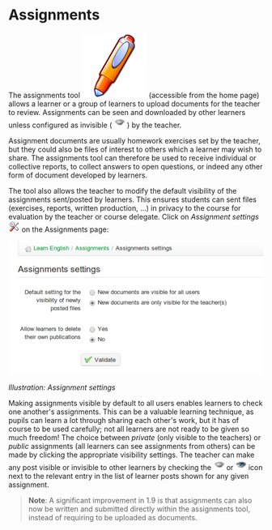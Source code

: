 # Assignments

The assignments tool ![](../../.gitbook/assets/graphics58.png) (accessible from the home page) allows a learner or a group of learners to upload documents for the teacher to review. Assignments can be seen and downloaded by other learners unless configured as invisible ( ![](../../.gitbook/assets/graphics60.png) ) by the teacher.

Assignment documents are usually homework exercises set by the teacher, but they could also be files of interest to others which a learner may wish to share. The assignments tool can therefore be used to receive individual or collective reports, to collect answers to open questions, or indeed any other form of document developed by learners.

The tool also allows the teacher to modify the default visibility of the assignments sent/posted by learners. This ensures students can sent files \(exercises, reports, written production, …\) in privacy to the course for evaluation by the teacher or course delegate. Click on _Assignment settings_ ![](../../.gitbook/assets/graphics61.png) on the Assignments page:

![](../../.gitbook/assets/graphics63.png)

_Illustration: Assignment settings_

Making assignments visible by default to all users enables learners to check one another's assignments. This can be a valuable learning technique, as pupils can learn a lot through sharing each other's work, but it has of course to be used carefully; not all learners are not ready to be given so much freedom! The choice between _private_ \(only visible to the teachers\) or _public_ assignments \(all learners can see assignments from others\) can be made by clicking the appropriate visibility settings. The teacher can make any post visible or invisible to other learners by checking the ![](../../.gitbook/assets/graphics62.png) or ![](../../.gitbook/assets/graphics64.png) icon next to the relevant entry in the list of learner posts shown for any given assignment.

> **Note**: A significant improvement in 1.9 is that assignments can also now be written and submitted directly within the assignments tool, instead of requiring to be uploaded as documents.

